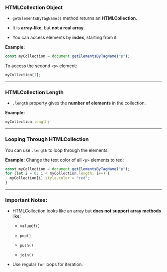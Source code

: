 ### HTMLCollection Object

- `getElementsByTagName()` method returns an **HTMLCollection**.
    
- It is **array-like**, but **not a real array**.
    
- You can access elements by **index**, starting from `0`.
    

**Example:**

```javascript
const myCollection = document.getElementsByTagName("p");
```

To access the second `<p>` element:

```javascript
myCollection[1];
```

---

### HTMLCollection Length

- `.length` property gives the **number of elements** in the collection.
    

**Example:**

```javascript
myCollection.length;
```

---

### Looping Through HTMLCollection

You can use `.length` to loop through the elements:

**Example:** Change the text color of all `<p>` elements to red:

```javascript
const myCollection = document.getElementsByTagName("p");
for (let i = 0; i < myCollection.length; i++) {
  myCollection[i].style.color = "red";
}
```

---

### Important Notes:

- HTMLCollection looks like an array but **does not support array methods** like:
    
    - `valueOf()`
        
    - `pop()`
        
    - `push()`
        
    - `join()`
        
- Use regular `for` loops for iteration.
    